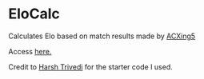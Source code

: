 # EloCalc
Calculates Elo based on match results made by [ACXing5](https://github.com/ACXing5)
<p>Access <a href="https://acxing5.github.io/EloCalc/" target="_blank">here.</a></p>

<p>Credit to <a href = "https://harsh98trivedi.github.io/" target="_blank">Harsh Trivedi</a> for the starter code I used.</p>
